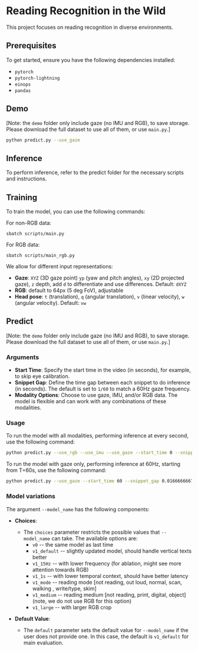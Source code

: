 # Reading Recognition in the Wild

This project focuses on reading recognition in diverse environments.

## Prerequisites

To get started, ensure you have the following dependencies installed:

- `pytorch`
- `pytorch-lightning`
- `einops`
- `pandas`

## Demo

[Note: the `demo` folder only include gaze (no IMU and RGB), to save storage. Please download the full dataset to use all of them, or use `main.py`.]

```bash
python predict.py --use_gaze
```

## Inference

To perform inference, refer to the predict folder for the necessary scripts and instructions.

## Training

To train the model, you can use the following commands:

For non-RGB data:

```sbatch scripts/main.py```

For RGB data:

```sbatch scripts/main_rgb.py```

We allow for different input representations:
- **Gaze**: `XYZ` (3D gaze point) `yp` (yaw and pitch angles), `xy` (2D projected gaze), `z` depth, add `d` to differentiate and use differences. Default: `dXYZ`
- **RGB**: default to 64px (5 deg FoV), adjustable
- **Head pose**: `t` (translation), `q` (angular translation), `v` (linear velocity), `w` (angular velocity). Default: `vw`

## Predict

[Note: the `demo` folder only include gaze (no IMU and RGB), to save storage. Please download the full dataset to use all of them, or use `main.py`.]

### Arguments

- **Start Time**: Specify the start time in the video (in seconds), for example, to skip eye calibration.
- **Snippet Gap**: Define the time gap between each snippet to do inference (in seconds). The default is set to `1/60` to match a 60Hz gaze frequency.
- **Modality Options**: Choose to use gaze, IMU, and/or RGB data. The model is flexible and can work with any combinations of these modalities.

### Usage

To run the model with all modalities, performing inference at every second, use the following command:

```bash
python predict.py --use_rgb --use_imu --use_gaze --start_time 0 --snippet_gap 1
```

To run the model with gaze only, performing inference at 60Hz, starting from T=60s, use the following command:
```bash
python predict.py --use_gaze --start_time 60 --snippet_gap 0.0166666667
```

### Model variations

The argument `--model_name` has the following components:

- **Choices**: 
  - The `choices` parameter restricts the possible values that `--model_name` can take. The available options are:
    - `v0` -- the same model as last time
    - `v1_default` -- slightly updated model, should handle vertical texts better
    - `v1_15Hz` -- with lower frequency (for ablation, might see more attention towards RGB)
    - `v1_1s` -- with lower temporal context, should have better latency
    - `v1_mode` -- reading mode [not reading, out loud, normal, scan, walking , write/type, skim]
    - `v1_medium` -- reading medium [not reading, print, digital, object] (note, we do not use RGB for this option)
    - `v1_large` -- with larger RGB crop
      
- **Default Value**: 
  - The `default` parameter sets the default value for `--model_name` if the user does not provide one. In this case, the default is `v1_default` for main evaluation.
